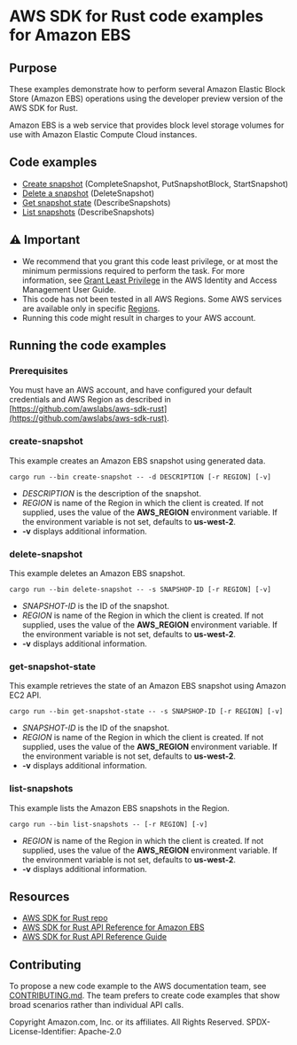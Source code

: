# AWS SDK for Rust code examples for Amazon EBS

## Purpose

These examples demonstrate how to perform several Amazon Elastic Block Store (Amazon EBS) operations using the developer preview version of the AWS SDK for Rust.

Amazon EBS is a web service that provides block level storage volumes for use with Amazon Elastic Compute Cloud instances.

## Code examples

- [Create snapshot](src/bin/create-snapshot.rs) (CompleteSnapshot, PutSnapshotBlock, StartSnapshot)
- [Delete a snapshot](src/bin/delete-snapshot.rs) (DeleteSnapshot)
- [Get snapshot state](src/bin/get-snapshot-state.rs) (DescribeSnapshots)
- [List snapshots](src/bin/list-snapshots.rs) (DescribeSnapshots)

## ⚠ Important

- We recommend that you grant this code least privilege, 
  or at most the minimum permissions required to perform the task.
  For more information, see
  [Grant Least Privilege](https://docs.aws.amazon.com/IAM/latest/UserGuide/best-practices.html#grant-least-privilege)
  in the AWS Identity and Access Management User Guide.
- This code has not been tested in all AWS Regions.
  Some AWS services are available only in specific
  [Regions](https://aws.amazon.com/about-aws/global-infrastructure/regional-product-services).
- Running this code might result in charges to your AWS account.

## Running the code examples

### Prerequisites

You must have an AWS account, and have configured your default credentials and AWS Region as described in [https://github.com/awslabs/aws-sdk-rust](https://github.com/awslabs/aws-sdk-rust).

### create-snapshot

This example creates an Amazon EBS snapshot using generated data.

`cargo run --bin create-snapshot -- -d DESCRIPTION [-r REGION] [-v]`

- _DESCRIPTION_ is the description of the snapshot. 
- _REGION_ is name of the Region in which the client is created.
  If not supplied, uses the value of the __AWS_REGION__ environment variable.
  If the environment variable is not set, defaults to __us-west-2__.
- __-v__ displays additional information.

### delete-snapshot

This example deletes an Amazon EBS snapshot.

`cargo run --bin delete-snapshot -- -s SNAPSHOP-ID [-r REGION] [-v]`

- _SNAPSHOT-ID_ is the ID of the snapshot. 
- _REGION_ is name of the Region in which the client is created.
  If not supplied, uses the value of the __AWS_REGION__ environment variable.
  If the environment variable is not set, defaults to __us-west-2__.
- __-v__ displays additional information.

### get-snapshot-state

This example retrieves the state of an Amazon EBS snapshot using Amazon EC2 API.

`cargo run --bin get-snapshot-state -- -s SNAPSHOP-ID [-r REGION] [-v]`

- _SNAPSHOT-ID_ is the ID of the snapshot. 
- _REGION_ is name of the Region in which the client is created.
  If not supplied, uses the value of the __AWS_REGION__ environment variable.
  If the environment variable is not set, defaults to __us-west-2__.
- __-v__ displays additional information.

### list-snapshots

This example lists the Amazon EBS snapshots in the Region.

`cargo run --bin list-snapshots -- [-r REGION] [-v]`
 
- _REGION_ is name of the Region in which the client is created.
  If not supplied, uses the value of the __AWS_REGION__ environment variable.
  If the environment variable is not set, defaults to __us-west-2__.
- __-v__ displays additional information.

## Resources

- [AWS SDK for Rust repo](https://github.com/awslabs/aws-sdk-rust)
- [AWS SDK for Rust API Reference for Amazon EBS](https://docs.rs/aws-sdk-ebs)
- [AWS SDK for Rust API Reference Guide](https://awslabs.github.io/aws-sdk-rust/aws_sdk_config/index.html) 

## Contributing

To propose a new code example to the AWS documentation team, 
see [CONTRIBUTING.md](https://github.com/awsdocs/aws-doc-sdk-examples/blob/master/CONTRIBUTING.md). 
The team prefers to create code examples that show broad scenarios rather than individual API calls.

Copyright Amazon.com, Inc. or its affiliates. All Rights Reserved. SPDX-License-Identifier: Apache-2.0
